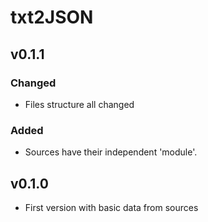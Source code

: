 # txt2JSON
## v0.1.1
 ### Changed
  - Files structure all changed
 ### Added
  - Sources have their independent 'module'.
## v0.1.0
 - First version with basic data from sources